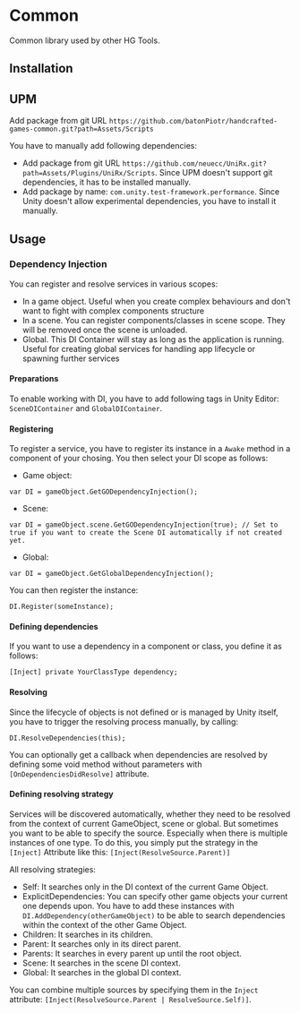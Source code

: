 # Common

Common library used by other HG Tools.

## Installation

## UPM

Add package from git URL `https://github.com/batonPiotr/handcrafted-games-common.git?path=Assets/Scripts`

You have to manually add following dependencies:

- Add package from git URL `https://github.com/neuecc/UniRx.git?path=Assets/Plugins/UniRx/Scripts`. Since UPM doesn't support git dependencies, it has to be installed manually.
- Add package by name: `com.unity.test-framework.performance`. Since Unity doesn't allow experimental dependencies, you have to install it manually.

## Usage

### Dependency Injection

 You can register and resolve services in various scopes:
 - In a game object. Useful when you create complex behaviours and don't want to fight with complex components structure
 - In a scene. You can register components/classes in scene scope. They will be removed once the scene is unloaded.
 - Global. This DI Container will stay as long as the application is running. Useful for creating global services for handling app lifecycle or spawning further services

#### Preparations
To enable working with DI, you have to add following tags in Unity Editor:
`SceneDIContainer` and `GlobalDIContainer`.

#### Registering
To register a service, you have to register its instance in a `Awake` method in a component of your chosing. You then select your DI scope as follows:
- Game object:
```
var DI = gameObject.GetGODependencyInjection();
```
- Scene:
```
var DI = gameObject.scene.GetGODependencyInjection(true); // Set to true if you want to create the Scene DI automatically if not created yet.
```
- Global:
```
var DI = gameObject.GetGlobalDependencyInjection();
```

You can then register the instance:
```
DI.Register(someInstance);
```

#### Defining dependencies

If you want to use a dependency in a component or class, you define it as follows:
```
[Inject] private YourClassType dependency;
```

#### Resolving

Since the lifecycle of objects is not defined or is managed by Unity itself, you have to trigger the resolving process manually, by calling:
```
DI.ResolveDependencies(this);
```

You can optionally get a callback when dependencies are resolved by defining some void method without parameters with `[OnDependenciesDidResolve]` attribute.

#### Defining resolving strategy

Services will be discovered automatically, whether they need to be resolved from the context of current GameObject, scene or global. But sometimes you want to be able to specify the source. Especially when there is multiple instances of one type. To do this, you simply put the strategy in the `[Inject]` Attribute like this:
`[Inject(ResolveSource.Parent)]`

All resolving strategies:
- Self: It searches only in the DI context of the current Game Object.
- ExplicitDependencies: You can specify other game objects your current one depends upon. You have to add these instances with `DI.AddDependency(otherGameObject)` to be able to search dependencies within the context of the other Game Object.
- Children: It searches in its children.
- Parent: It searches only in its direct parent.
- Parents: It searches in every parent up until the root object.
- Scene: It searches in the scene DI context.
- Global: It searches in the global DI context.

You can combine multiple sources by specifying them in the `Inject` attribute: `[Inject(ResolveSource.Parent | ResolveSource.Self)]`.
